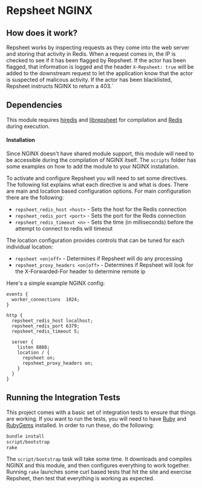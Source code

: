 # Repsheet NGINX

## How does it work?

Repsheet works by inspecting requests as they come into the web server
and storing that activity in Redis. When a request comes in, the IP is
checked to see if it has been flagged by Repsheet. If the actor has
been flagged, that information is logged and the header `X-Repsheet:
true` will be added to the downstream request to let the application
know that the actor is suspected of malicous activity. If the actor
has been blacklisted, Repsheet instructs NGINX to return a 403.`

## Dependencies

This module requires [hiredis](https://github.com/redis/hiredis) and
[librepsheet](https://github.com/repsheet/librepsheet) for compilation
and [Redis](http://redis.io) during execution.

#### Installation

Since NGINX doesn't have shared module support, this module will need
to be accessible during the compilation of NGINX itself. The `scripts`
folder has some examples on how to add the module to your NGINX
installation.

To activate and configure Repsheet you will need to set some
directives. The following list explains what each directive is and
what is does. There are main and location based configuration
options. For main configuration there are the following:

* `repsheet_redis_host <host>` - Sets the host for the Redis connection
* `repsheet_redis_port <port>` - Sets the port for the Redis connection
* `repsheet_redis_timeout <n>` - Sets the time (in milliseconds) before the attempt to connect to redis will timeout

The location configuration provides controls that can be tuned for
each individual location:

* `repsheet <on|off>` - Determines if Repsheet will do any processing
* `repsheet_proxy_headers <on|off>` - Determines if Repsheet will look for the X-Forwarded-For header to determine remote ip

Here's a simple example NGINX config:

```
events {
  worker_connections  1024;
}

http {
  repsheet_redis_host localhost;
  repsheet_redis_port 6379;
  repsheet_redis_timeout 5;

  server {
    listen 8888;
    location / {
      repsheet on;
      repsheet_proxy_headers on;
    }
  }
}
```

## Running the Integration Tests

This project comes with a basic set of integration tests to ensure
that things are working. If you want to run the tests, you will need
to have [Ruby](http://www.ruby-lang.org/en/) and
[RubyGems](http://rubygems.org/) installed. In order to run these, do
the following:

```sh
bundle install
script/bootstrap
rake
```

The `script/bootstrap` task will take some time. It downloads and
compiles NGINX and this module, and then configures everything to work
together. Running `rake` launches some curl based tests that hit the
site and exercise Repsheet, then test that everything is working as
expected.
